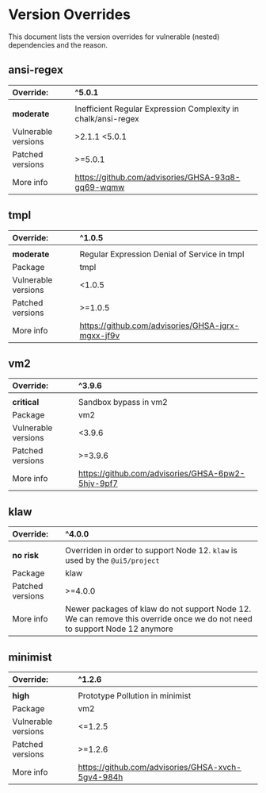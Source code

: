 # Version Overrides
This document lists the version overrides for vulnerable (nested) dependencies and the reason.

## ansi-regex

| Override:           | ^5.0.1 |
|:--------------------| :------------ |
|                     | |
| **moderate**        | Inefficient Regular Expression Complexity in chalk/ansi-regex |
| Vulnerable versions | >2.1.1 <5.0.1 |
| Patched versions    | >=5.0.1 |
| More info           | https://github.com/advisories/GHSA-93q8-gq69-wqmw |

## tmpl

| Override:           | ^1.0.5 |
|:--------------------| :-------------|
|                     | |
| **moderate**        | Regular Expression Denial of Service in tmpl |
| Package             | tmpl |
| Vulnerable versions | <1.0.5 |
| Patched versions    | >=1.0.5 |
| More info           | https://github.com/advisories/GHSA-jgrx-mgxx-jf9v |

## vm2
| Override:           | ^3.9.6 |
|:--------------------| :-------------|
|                     | |
| **critical**        | Sandbox bypass in vm2 |
| Package             | vm2 |
| Vulnerable versions | <3.9.6 |
| Patched versions    | >=3.9.6 |
| More info           | https://github.com/advisories/GHSA-6pw2-5hjv-9pf7 |

## klaw
| Override:           | ^4.0.0 |
|:--------------------| :-------------|
|                     | |
| **no risk**         | Overriden in order to support Node 12. `klaw` is used by the `@ui5/project` |
| Package             | klaw |
| Patched versions    | >=4.0.0 |
| More info           | Newer packages of klaw do not support Node 12. We can remove this override once we do not need to support Node 12 anymore |

## minimist
| Override:           | ^1.2.6 |
|:--------------------| :-------------|
|                     | |
| **high**        | Prototype Pollution in minimist |
| Package             | vm2 |
| Vulnerable versions | <=1.2.5 |
| Patched versions    | >=1.2.6 |
| More info           | https://github.com/advisories/GHSA-xvch-5gv4-984h |

